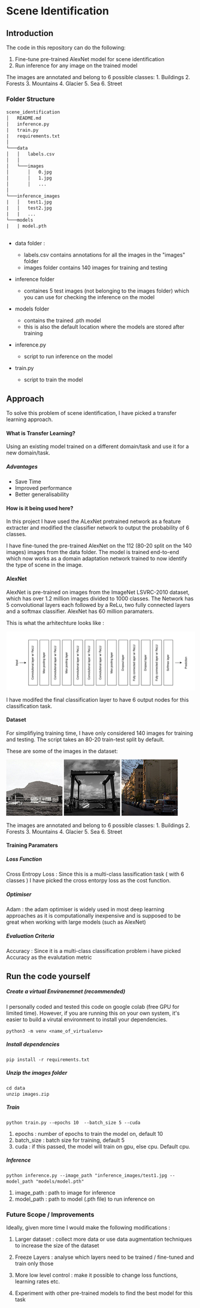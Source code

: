 # Scene Identification

## Introduction

The code in this repository can do the following:
1. Fine-tune pre-trained AlexNet model for scene identification
2. Run inference for any image on the trained model 

The images are annotated and belong to 6 possible classes:
    1. Buildings
    2. Forests
    3. Mountains
    4. Glacier
    5. Sea
    6. Street

### Folder Structure 

```
scene_identification
│   README.md
│   inference.py
|   train.py
|   requirements.txt    
│
└───data
│   │   labels.csv
│   │
│   └───images
│       │   0.jpg
│       │   1.jpg
│       │   ...
│   
└───inference_images
|   │   test1.jpg
|   │   test2.jpg
|   |   ...
└───models
|   | model.pth


```

- data folder :
    - labels.csv contains annotations for all the images in the "images" folder
    - images folder contains 140 images for training and testing 
- inference folder 
    - containes 5 test images (not belonging to the images folder) which you can use for checking the inference on the model 
- models folder 
    - contains the trained .pth model 
    - this is also the default location where the models are stored after training 

- inference.py
    - script to run inference on the model 
- train.py
    - script to train the model 

## Approach 

To solve this problem of scene identification, I have picked a transfer learning approach. 

#### What is Transfer Learning?

Using an existing model trained on a different domain/task and use it for a new domain/task. 
##### Advantages

- Save Time 
- Improved performance 
- Better generalisability 

#### How is it being used here?

In this project I have used the ALexNet pretrained network as a feature extracter and modified the classifier network to output the probability of 6 classes. 

I have fine-tuned the pre-trained AlexNet on the 112 (80-20 split on the 140 images) images from the data folder. The model is trained end-to-end which now works as a domain adaptation network trained to now identify the type of scene in the image. 

#### AlexNet

AlexNet is pre-trained on images from the ImageNet LSVRC-2010 dataset, which has over 1.2 million images divided to 1000 classes. The Network has 5 convolutional layers each followed by a ReLu, two fully connected layers and a softmax classifier. AlexNet has 60 million paramaters.

This is what the arhitechture looks like : 

![Alt text](ref_img/arch.png?raw=true "AlexNet Architecture")

I have modifed the final classification layer to have 6 output nodes for this classification task.

#### Dataset

For simplifiying training time, I have only considered 140 images for training and testing. The script takes an 80-20 train-test split by default. 

These are some of the images in the dataset:

![Alt text](ref_img/0.jpg? "AlexNet Architecture")
![Alt text](ref_img/1.jpg? "AlexNet Architecture")
![Alt text](ref_img/2.jpg? "AlexNet Architecture")

The images are annotated and belong to 6 possible classes:
    1. Buildings
    2. Forests
    3. Mountains
    4. Glacier
    5. Sea
    6. Street

#### Training Paramaters

##### Loss Function

Cross Entropy Loss : Since this is a multi-class lassification task ( with 6 classes ) I have picked the cross entorpy loss as the cost function. 

##### Optimiser

Adam : the adam optimiser is widely used in most deep learning approaches as it is computationally inexpensive and is supposed to be great when working with large models (such as AlexNet)

##### Evaluation Criteria 

Accuracy : Since it is a multi-class classification problem i have picked Accuracy as the evalutation metric 

## Run the code yourself

##### Create a virtual Environemnet (recommended) 

I personally coded and tested this code on google colab (free GPU for limited time). However, if you are running this on your own system, it's easier to build a virutal environment to install your dependencies.

```
python3 -m venv <name_of_virtualenv>
```

##### Install dependencies 

```
pip install -r requirements.txt
```

##### Unzip the images folder 


```
cd data 
unzip images.zip
```



##### Train 

```
python train.py --epochs 10  --batch_size 5 --cuda
```

1. epochs : number of epochs to train the model on, default 10 
2. batch_size : batch size for training, default 5
3. cuda : if this passed, the model will train on gpu, else cpu. Default cpu. 

##### Inference

```
python inference.py --image_path "inference_images/test1.jpg --model_path "models/model.pth"
```
1. image_path : path to image for inference
2. model_path : path to model (.pth file) to run inference on

### Future Scope / Improvements

Ideally, given more time I would make the following modifications :

1. Larger dataset : collect more data or use data augmentation techniques to increase the size of the dataset 

2. Freeze Layers : analyse which layers need to be trained / fine-tuned and train only those 

3. More low level control : make it possible to change loss functions, learning rates etc.

4. Experiment with other pre-trained models to find the best model for this task 
